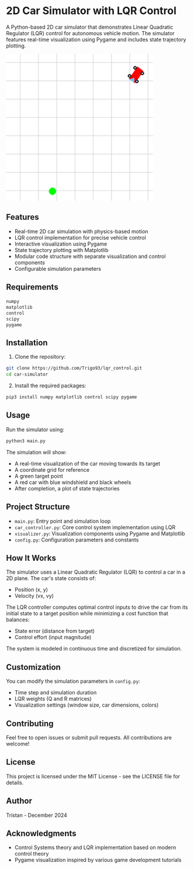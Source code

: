 # 2D Car Simulator with LQR Control

A Python-based 2D car simulator that demonstrates Linear Quadratic Regulator (LQR) control for autonomous vehicle motion. The simulator features real-time visualization using Pygame and includes state trajectory plotting.

![](car_visu.png)

## Features

- Real-time 2D car simulation with physics-based motion
- LQR control implementation for precise vehicle control
- Interactive visualization using Pygame
- State trajectory plotting with Matplotlib
- Modular code structure with separate visualization and control components
- Configurable simulation parameters

## Requirements

```
numpy
matplotlib
control
scipy
pygame
```

## Installation

1. Clone the repository:
```bash
git clone https://github.com/Trigo93/lqr_control.git
cd car-simulator
```

2. Install the required packages:
```bash
pip3 install numpy matplotlib control scipy pygame
```

## Usage

Run the simulator using:
```bash
python3 main.py
```

The simulation will show:
- A real-time visualization of the car moving towards its target
- A coordinate grid for reference
- A green target point
- A red car with blue windshield and black wheels
- After completion, a plot of state trajectories

## Project Structure

- `main.py`: Entry point and simulation loop
- `car_controller.py`: Core control system implementation using LQR
- `visualizer.py`: Visualization components using Pygame and Matplotlib
- `config.py`: Configuration parameters and constants

## How It Works

The simulator uses a Linear Quadratic Regulator (LQR) to control a car in a 2D plane. The car's state consists of:
- Position (x, y)
- Velocity (vx, vy)

The LQR controller computes optimal control inputs to drive the car from its initial state to a target position while minimizing a cost function that balances:
- State error (distance from target)
- Control effort (input magnitude)

The system is modeled in continuous time and discretized for simulation.

## Customization

You can modify the simulation parameters in `config.py`:
- Time step and simulation duration
- LQR weights (Q and R matrices)
- Visualization settings (window size, car dimensions, colors)

## Contributing

Feel free to open issues or submit pull requests. All contributions are welcome!

## License

This project is licensed under the MIT License - see the LICENSE file for details.

## Author

Tristan - December 2024

## Acknowledgments

- Control Systems theory and LQR implementation based on modern control theory
- Pygame visualization inspired by various game development tutorials
